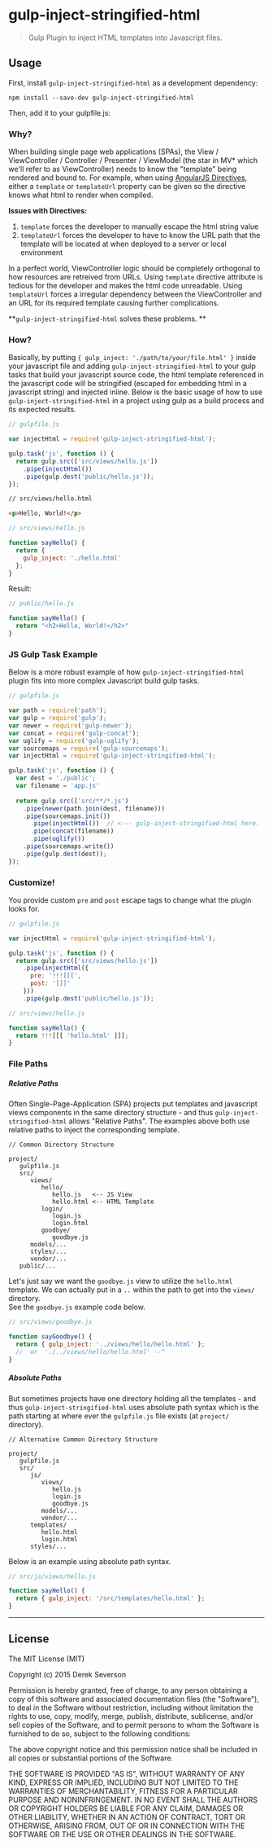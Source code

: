# gulp-inject-stringified-html

> Gulp Plugin to inject HTML templates into Javascript files.

## Usage

First, install `gulp-inject-stringified-html` as a development dependency:

```
npm install --save-dev gulp-inject-stringified-html
```

Then, add it to your gulpfile.js:

### Why?

When building single page web applications (SPAs), the View / ViewController / Controller / Presenter / ViewModel (the star in MV* which we'll refer to as ViewController) needs to know the "template" being rendered and bound to.  For example, when using [AngularJS Directives](https://docs.angularjs.org/guide/directive), either a `template` or `templateUrl` property can be given so the directive knows what html to render when compiled.  

**Issues with Directives:**
1. `template` forces the developer to manually escape the html string value
2. `templateUrl` forces the developer to have to know the URL path that the template will be located at when deployed to a server or local environment

In a perfect world, ViewController logic should be completely orthogonal to how resources are retreived from URLs.  Using `template` directive attribute is tedious for the developer and makes the html code unreadable.  Using `templateUrl` forces a irregular dependency between the ViewController and an URL for its required template causing further complications.

**`gulp-inject-stringified-html` solves these problems. **

### How?

Basically, by putting `{ gulp_inject: './path/to/your/file.html' }` inside your javascript file and adding `gulp-inject-stringified-html` to your gulp tasks that build your javascript source code, the html template referenced in the javascript code will be stringified (escaped for embedding html in a javascript string) and injected inline. Below is the basic usage of how to use `gulp-inject-stringified-html` in a project using gulp as a build process and its expected results.

```javascript
// gulpfile.js

var injectHtml = require('gulp-inject-stringified-html');

gulp.task('js', function () {
  return gulp.src(['src/views/hello.js'])
    .pipe(injectHtml())
    .pipe(gulp.dest('public/hello.js'));
});
```

```html
// src/views/hello.html

<p>Hello, World!</p>
```

```javascript
// src/views/hello.js

function sayHello() {
  return {
    gulp_inject: './hello.html'
  };
}
```

Result:
```javascript
// public/hello.js

function sayHello() {
  return "<h2>Hello, World!</h2>"
}
```

### JS Gulp Task Example

Below is a more robust example of how `gulp-inject-stringified-html` plugin 
fits into more complex Javascript build gulp tasks.

```javascript
// gulpfile.js

var path = require('path');
var gulp = require('gulp');
var newer = require('gulp-newer');
var concat = require('gulp-concat');
var uglify = require('gulp-uglify');
var sourcemaps = require('gulp-sourcemaps');
var injectHtml = require('gulp-inject-stringified-html');

gulp.task('js', function () {
  var dest = './public';
  var filename = 'app.js'
  
  return gulp.src(['src/**/*.js')
    .pipe(newer(path.join(dest, filename)))
    .pipe(sourcemaps.init())
      .pipe(injectHtml())  // <--- gulp-inject-stringified-html here.
      .pipe(concat(filename))
      .pipe(uglify())
    .pipe(sourcemaps.write())
    .pipe(gulp.dest(dest));
});
```

### Customize!  

You provide custom `pre` and `post` escape tags to change what the plugin looks for. 

```javascript
// gulpfile.js

var injectHtml = require('gulp-inject-stringified-html');

gulp.task('js', function () {
  return gulp.src(['src/views/hello.js'])
    .pipe(injectHtml({
      pre: '!!![[[',
      post: ']]]'
    }))
    .pipe(gulp.dest('public/hello.js'));
```

```javascript
// src/views/hello.js

function sayHello() {
  return !!![[[ 'hello.html' ]]];
}
```

### File Paths

##### Relative Paths

Often Single-Page-Application (SPA) projects put templates and javascript views 
components in the same directory structure - and thus `gulp-inject-stringified-html` 
allows "Relative Paths".  The examples above both use relative paths to inject 
the corresponding template.

```
// Common Directory Structure

project/
   gulpfile.js
   src/
      views/
         hello/
            hello.js   <-- JS View
            hello.html <-- HTML Template
         login/
            login.js
            login.html
         goodbye/
            goodbye.js 
      models/...
      styles/...
      vendor/...
   public/...
```

Let's just say we want the `goodbye.js` view to utilize the `hello.html` template.
We can actually put in a `..` within the path to get into the `views/` directory.  
See the `goodbye.js` example code below.

```javascript
// src/views/goodbye.js

function sayGoodbye() {
  return { gulp_inject: '../views/hello/hello.html' };
  //  or  './../views/hello/hello.html' --^
}
```

##### Absolute Paths

But sometimes projects have one directory holding all the templates - and thus 
`gulp-inject-stringified-html` uses absolute path syntax which is the path 
starting at where ever the `gulpfile.js` file exists (at `project/` directory).

```
// Alternative Common Directory Structure

project/
   gulpfile.js
   src/
      js/
         views/
            hello.js
            login.js
            goodbye.js
         models/...
         vendor/...
      templates/
         hello.html
         login.html
      styles/...
```

Below is an example using absolute path syntax.

```javascript
// src/js/views/hello.js

function sayHello() {
  return { gulp_inject: '/src/templates/hello.html' };
}
```

---

## License

The MIT License (MIT)

Copyright (c) 2015 Derek Severson

Permission is hereby granted, free of charge, to any person obtaining a copy
of this software and associated documentation files (the "Software"), to deal
in the Software without restriction, including without limitation the rights
to use, copy, modify, merge, publish, distribute, sublicense, and/or sell
copies of the Software, and to permit persons to whom the Software is
furnished to do so, subject to the following conditions:

The above copyright notice and this permission notice shall be included in all
copies or substantial portions of the Software.

THE SOFTWARE IS PROVIDED "AS IS", WITHOUT WARRANTY OF ANY KIND, EXPRESS OR
IMPLIED, INCLUDING BUT NOT LIMITED TO THE WARRANTIES OF MERCHANTABILITY,
FITNESS FOR A PARTICULAR PURPOSE AND NONINFRINGEMENT. IN NO EVENT SHALL THE
AUTHORS OR COPYRIGHT HOLDERS BE LIABLE FOR ANY CLAIM, DAMAGES OR OTHER
LIABILITY, WHETHER IN AN ACTION OF CONTRACT, TORT OR OTHERWISE, ARISING FROM,
OUT OF OR IN CONNECTION WITH THE SOFTWARE OR THE USE OR OTHER DEALINGS IN THE
SOFTWARE.